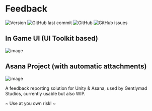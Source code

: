 # Feedback
![Version](https://img.shields.io/github/package-json/v/Gentlymad-Studios/Feedback)
![GitHub last commit](https://img.shields.io/github/last-commit/Gentlymad-Studios/Feedback)
![GitHub](https://img.shields.io/github/license/Gentlymad-Studios/Feedback)
![GitHub issues](https://img.shields.io/github/issues-raw/Gentlymad-Studios/Feedback)

## In Game UI (UI Toolkit based)
![image](https://github.com/Gentlymad-Studios/Feedback/assets/530629/c39b41f1-316e-453c-b707-539fc9b3282a)
## Asana Project (with automatic attachments)
![image](https://github.com/Gentlymad-Studios/Feedback/assets/530629/7b1bf67b-5971-4939-b3f8-6aa0f8c0e11c)

A feedback reporting solution for Unity & Asana, used by Gentlymad Studios, currently usable but also WIP.

~ Use at you own risk! ~
